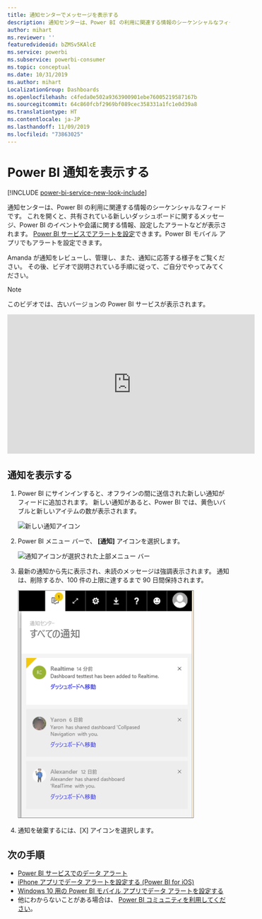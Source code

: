 ```yaml
---
title: 通知センターでメッセージを表示する
description: 通知センターは、Power BI の利用に関連する情報のシーケンシャルなフィードです。
author: mihart
ms.reviewer: ''
featuredvideoid: bZMSv5KAlcE
ms.service: powerbi
ms.subservice: powerbi-consumer
ms.topic: conceptual
ms.date: 10/31/2019
ms.author: mihart
LocalizationGroup: Dashboards
ms.openlocfilehash: c4feda0e502a9363900901ebe76005219587167b
ms.sourcegitcommit: 64c860fcbf2969bf089cec358331a1fc1e0d39a8
ms.translationtype: HT
ms.contentlocale: ja-JP
ms.lasthandoff: 11/09/2019
ms.locfileid: "73863025"
---
```

# <a name="view-power-bi-notifications"></a>Power BI 通知を表示する

[!INCLUDE [power-bi-service-new-look-include](../includes/power-bi-service-new-look-include.md)]

通知センターは、Power BI の利用に関連する情報のシーケンシャルなフィードです。 これを開くと、共有されている新しいダッシュボードに関するメッセージ、Power BI のイベントや会議に関する情報、設定したアラートなどが表示されます。 [Power BI サービスでアラートを設定](end-user-alerts.md)できます。Power BI モバイル アプリでもアラートを設定できます。

Amanda が通知をレビューし、管理し、また、通知に応答する様子をご覧ください。 その後、ビデオで説明されている手順に従って、ご自分でやってみてください。    

> [!NOTE]
> このビデオでは、古いバージョンの Power BI サービスが表示されます。 

<iframe width="560" height="315" src="https://www.youtube.com/embed/bZMSv5KAlcE" frameborder="0" allowfullscreen></iframe>

## <a name="view-your-notifications"></a>通知を表示する
1. Power BI にサインインすると、オフラインの間に送信された新しい通知がフィードに追加されます。 新しい通知があると、Power BI では、黄色いバブルと新しいアイテムの数が表示されます。
   
   ![新しい通知アイコン](./media/end-user-notification-center/power-bi-new-notification.png)
2. Power BI メニュー バーで、 **[通知]** アイコンを選択します。
   
   ![通知アイコンが選択された上部メニュー バー](./media/end-user-notification-center/power-bi-notifications-icon.png)
3. 最新の通知から先に表示され、未読のメッセージは強調表示されます。 通知は、削除するか、100 件の上限に達するまで 90 日間保持されます。
   
   ![通知センター](./media/end-user-notification-center/power-bi-notification-center.png)
4. 通知を破棄するには、[X] アイコンを選択します。

## <a name="next-steps"></a>次の手順
* [Power BI サービスでのデータ アラート](end-user-alerts.md)
* [iPhone アプリでデータ アラートを設定する (Power BI for iOS)](mobile/mobile-set-data-alerts-in-the-mobile-apps.md)
* [Windows 10 用の Power BI モバイル アプリでデータ アラートを設定する](mobile/mobile-set-data-alerts-in-the-mobile-apps.md)
* 他にわからないことがある場合は、 [Power BI コミュニティを利用してください](https://community.powerbi.com/)。

